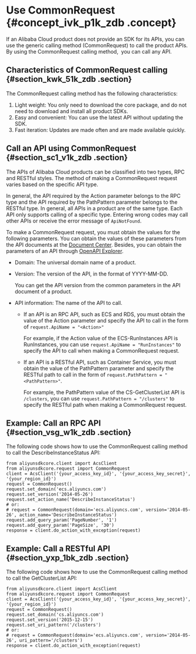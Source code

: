 # Use CommonRequest {#concept_ivk_p1k_zdb .concept}

If an Alibaba Cloud product does not provide an SDK for its APIs, you can use the generic calling method \(CommonRequest\) to call the product APIs. By using the CommonRequest calling method,  you can call any API.

## Characteristics of CommonRequest calling {#section_kwk_51k_zdb .section}

The CommonRequest calling method has the following characteristics:

1.  Light weight: You only need to download the core package, and do not need to download and install all product SDKs.
2.  Easy and convenient: You can use the latest API without updating the SDK.
3.  Fast iteration: Updates are made often and are made available quickly.

## Call an API using CommonRequest {#section_sc1_v1k_zdb .section}

The APIs of Alibaba Cloud products can be classified into two types, RPC and RESTful styles. The method of making a CommonRequest request varies based on the specific API type.

In general, the API required by the Action parameter belongs to the RPC type and the API required by the PathPattern parameter belongs to the RESTful type. In general, all APIs in a product are of the same type. Each API only supports calling of a specific type. Entering wrong codes may call other APIs or receive the error message of `ApiNotFound`.

To make a CommonRequest request, you must obtain the values for the following parameters. You can obtain the values of these parameters from the API documents at the [Document Center](https://help.aliyun.com/). Besides, you can obtain the parameters of an API through [OpenAPI Explorer](https://api.aliyun.com/).

-   Domain: The universal domain name of a product.

-   Version: The version of the API, in the format of YYYY-MM-DD. 

    You can get the API version from the common parameters in the API document of a product.

-   API information: The name of the API to call.
    -   If an API is an RPC API, such as ECS and RDS, you must obtain the value of the Action parameter and specify the API to call in the form of `request.ApiName = "<Action>"`

        For example, if the Action value of the ECS-RunInstances API is RunInstances, you can use `request.ApiName = "RunInstances"` to specify the API to call when making a CommonRequest request.

    -   If an API is a RESTful API, such as Container Service, you must obtain the value of the PathPattern parameter and specify the RESTful path to call in the form of `request.PathPattern = "<PathPattern>"`.

        For example, the PathPattern value of the CS-GetClusterList API is `/clusters`, you can use `request.PathPattern = "/clusters"` to specify the RESTful path when making a CommonRequest request.


## Example: Call an RPC API {#section_vsg_w1k_zdb .section}

The following code shows how to use the CommonRequest calling method to call the DescribeInstanceStatus API:

```
from aliyunsdkcore.client import AcsClient
from aliyunsdkcore.request import CommonRequest
client = AcsClient('{your_access_key_id}', '{your_access_key_secret}', '{your_region_id}')
request = CommonRequest()
request.set_domain('ecs.aliyuncs.com')
request.set_version('2014-05-26')
request.set_action_name('DescribeInstanceStatus')
# or:
# request = CommonRequest(domain='ecs.aliyuncs.com', version='2014-05-26', action_name='DescribeInstanceStatus')
request.add_query_param('PageNumber', '1')
request.add_query_param('PageSize', '30')
response = client.do_action_with_exception(request)
```

## Example: Call a RESTful API {#section_yxp_1bk_zdb .section}

The following code shows how to use the CommonRequest calling method to call the GetClusterList API:

```
from aliyunsdkcore.client import AcsClient
from aliyunsdkcore.request import CommonRequest
client = AcsClient('{your_access_key_id}', '{your_access_key_secret}', '{your_region_id}')
request = CommonRequest()
request.set_domain('cs.aliyuncs.com')
request.set_version('2015-12-15')
request.set_uri_pattern('/clusters')
# or:
# request = CommonRequest(domain='ecs.aliyuncs.com', version='2014-05-26', uri_pattern='/clusters')
response = client.do_action_with_exception(request)
```

